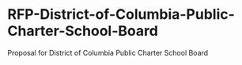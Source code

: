 # RFP-District-of-Columbia-Public-Charter-School-Board
Proposal for District of Columbia Public Charter School Board

